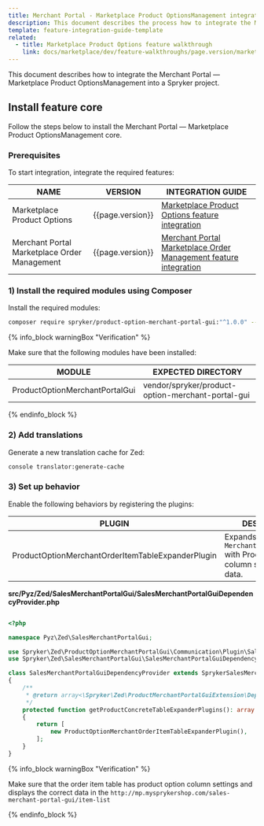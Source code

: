 ```yaml
---
title: Merchant Portal - Marketplace Product OptionsManagement integration
description: This document describes the process how to integrate the Merchant Portal — Marketplace Product OptionsManagement into a Spryker project.
template: feature-integration-guide-template
related:
  - title: Marketplace Product Options feature walkthrough
    link: docs/marketplace/dev/feature-walkthroughs/page.version/marketplace-product-options-feature-walkthrough.html
---
```


This document describes how to integrate the Merchant Portal — Marketplace Product OptionsManagement into a Spryker project.

## Install feature core

Follow the steps below to install the Merchant Portal — Marketplace Product OptionsManagement core.

### Prerequisites

To start integration, integrate the required features:

| NAME | VERSION | INTEGRATION GUIDE |
|-|-|-|
| Marketplace Product Options| {{page.version}} | [Marketplace Product Options feature integration](/docs/marketplace/dev/feature-integration-guides/{{page.version}}/marketplace-product-options-feature-integration.html) |
| Merchant Portal Marketplace Order Management | {{page.version}} | [Merchant Portal Marketplace Order Management feature integration](/docs/marketplace/dev/feature-integration-guides/{{page.version}}/merchant-portal-marketplace-order-management-feature-integration.html) |

### 1) Install the required modules using Composer

Install the required modules:

```bash
composer require spryker/product-option-merchant-portal-gui:"^1.0.0" --update-with-dependencies
```

{% info_block warningBox "Verification" %}

Make sure that the following modules have been installed:

| MODULE | EXPECTED DIRECTORY |
|-|-|
| ProductOptionMerchantPortalGui | vendor/spryker/product-option-merchant-portal-gui |

{% endinfo_block %}

### 2) Add translations

Generate a new translation cache for Zed:

```bash
console translator:generate-cache
```

### 3) Set up behavior

Enable the following behaviors by registering the plugins:

| PLUGIN | DESCRIPTION | PREREQUISITES | NAMESPACE |
|---|---|---|---|
| ProductOptionMerchantOrderItemTableExpanderPlugin | Expands `MerchantOrderItemTable` with Product options column settings and data. | None | \Spryker\Zed\ProductOptionMerchantPortalGui\Communication\Plugin\SalesMerchantPortalGui |

**src/Pyz/Zed/SalesMerchantPortalGui/SalesMerchantPortalGuiDependencyProvider.php**

```php

<?php

namespace Pyz\Zed\SalesMerchantPortalGui;

use Spryker\Zed\ProductOptionMerchantPortalGui\Communication\Plugin\SalesMerchantPortalGui\ProductOptionMerchantOrderItemTableExpanderPlugin;
use Spryker\Zed\SalesMerchantPortalGui\SalesMerchantPortalGuiDependencyProvider as SprykerSalesMerchantPortalGuiDependencyProvider;

class SalesMerchantPortalGuiDependencyProvider extends SprykerSalesMerchantPortalGuiDependencyProvider
{
    /**
     * @return array<\Spryker\Zed\ProductMerchantPortalGuiExtension\Dependency\Plugin\ProductConcreteTableExpanderPluginInterface>
     */
    protected function getProductConcreteTableExpanderPlugins(): array
    {
        return [
            new ProductOptionMerchantOrderItemTableExpanderPlugin(),
        ];
    }
}
```

{% info_block warningBox "Verification" %}

Make sure that the order item table has product option column settings and displays the correct data in the `http://mp.mysprykershop.com/sales-merchant-portal-gui/item-list`

{% endinfo_block %}
